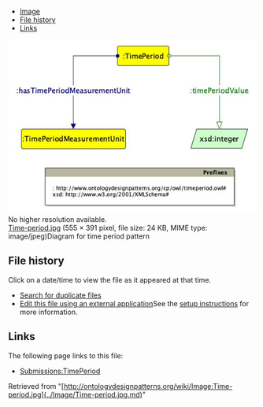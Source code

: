 * [Image](../Image/Time-period.jpg.md#file)
* [File history](../Image/Time-period.jpg.md#filehistory)
* [Links](../Image/Time-period.jpg.md#filelinks)

[![Image:Time-period.jpg](../images/e/ee/Time-period.jpg)](../images/e/ee/Time-period.jpg)  
No higher resolution available.  
[Time-period.jpg](../images/e/ee/Time-period.jpg)‎ (555 × 391 pixel, file size: 24 KB, MIME type: image/jpeg)Diagram for time period pattern




## File history

Click on a date/time to view the file as it appeared at that time.



  
* [Search for duplicate files](http://ontologydesignpatterns.org/wiki/Special:FileDuplicateSearch/Time-period.jpg "Special:FileDuplicateSearch/Time-period.jpg")
* [Edit this file using an external application](http://ontologydesignpatterns.org/wiki/index.php?title=Image:Time-period.jpg&action=edit&externaledit=true&mode=file "Image:Time-period.jpg")See the [setup instructions](http://www.mediawiki.org/wiki/Manual:External_editors "http://www.mediawiki.org/wiki/Manual:External_editors") for more information.

## Links



The following page links to this file:


* [Submissions:TimePeriod](../Submissions/TimePeriod.md "Submissions:TimePeriod")


Retrieved from "[http://ontologydesignpatterns.org/wiki/Image:Time-period.jpg](../Image/Time-period.jpg.md)"